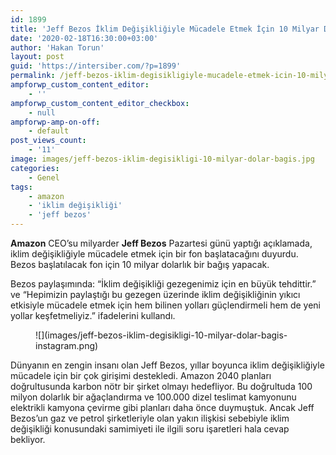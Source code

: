 ```yaml
---
id: 1899
title: 'Jeff Bezos İklim Değişikliğiyle Mücadele Etmek İçin 10 Milyar Dolar Bağışlayacak'
date: '2020-02-18T16:30:00+03:00'
author: 'Hakan Torun'
layout: post
guid: 'https://intersiber.com/?p=1899'
permalink: /jeff-bezos-iklim-degisikligiyle-mucadele-etmek-icin-10-milyar-dolar-bagislayacak/
ampforwp_custom_content_editor:
    - ''
ampforwp_custom_content_editor_checkbox:
    - null
ampforwp-amp-on-off:
    - default
post_views_count:
    - '11'
image: images/jeff-bezos-iklim-degisikligi-10-milyar-dolar-bagis.jpg
categories:
    - Genel
tags:
    - amazon
    - 'iklim değişikliği'
    - 'jeff bezos'
---
```


**Amazon** CEO’su milyarder **Jeff Bezos** Pazartesi günü yaptığı açıklamada, iklim değişikliğiyle mücadele etmek için bir fon başlatacağını duyurdu. Bezos başlatılacak fon için 10 milyar dolarlık bir bağış yapacak.

Bezos paylaşımında: “İklim değişikliği gezegenimiz için en büyük tehdittir.” ve “Hepimizin paylaştığı bu gezegen üzerinde iklim değişikliğinin yıkıcı etkisiyle mücadele etmek için hem bilinen yolları güçlendirmeli hem de yeni yollar keşfetmeliyiz.” ifadelerini kullandı.

<figure class="wp-block-image size-large">![](images/jeff-bezos-iklim-degisikligi-10-milyar-dolar-bagis-instagram.png)</figure>Dünyanın en zengin insanı olan Jeff Bezos, yıllar boyunca iklim değişikliğiyle mücadele için bir çok girişimi destekledi. Amazon 2040 planları doğrultusunda karbon nötr bir şirket olmayı hedefliyor. Bu doğrultuda 100 milyon dolarlık bir ağaçlandırma ve 100.000 dizel teslimat kamyonunu elektrikli kamyona çevirme gibi planları daha önce duymuştuk. Ancak Jeff Bezos’un gaz ve petrol şirketleriyle olan yakın ilişkisi sebebiyle iklim değişikliği konusundaki samimiyeti ile ilgili soru işaretleri hala cevap bekliyor.